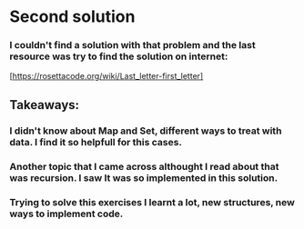# Second solution

### I couldn't find a solution with that problem and the last resource was try to find the solution on internet:

[https://rosettacode.org/wiki/Last_letter-first_letter]

## Takeaways:

###  I didn't know about Map and Set, different ways to treat with data. I find it so helpfull for this cases.

### Another topic that I came across althought I read about that was recursion. I saw It was so implemented in this solution.

### Trying to solve this exercises I learnt a lot, new structures, new ways to implement code.